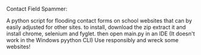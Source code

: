 Contact Field Spammer:

A python script for flooding contact forms on school websites that can by easily adjusted for other sites.
to install, download the zip extract it and install chrome, selenium and fyglet.
then open main.py in an IDE (It doesn't work in the Windows pyython CLI)
Use responsibly and wreck some websites!
